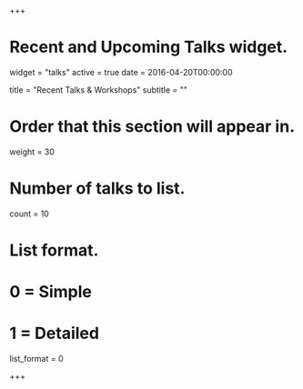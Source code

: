 +++
# Recent and Upcoming Talks widget.
widget = "talks"
active = true
date = 2016-04-20T00:00:00

title = "Recent Talks & Workshops"
subtitle = ""

# Order that this section will appear in.
weight = 30

# Number of talks to list.
count = 10

# List format.
#   0 = Simple
#   1 = Detailed
list_format = 0

+++

